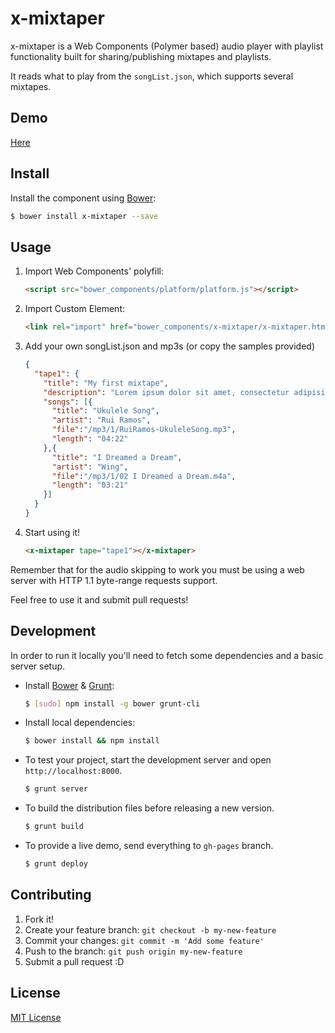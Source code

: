 x-mixtaper
==========

x-mixtaper is a Web Components (Polymer based) audio player with playlist functionality built for sharing/publishing mixtapes and playlists.

It reads what to play from the `songList.json`, which supports several mixtapes.

## Demo
[Here](http://mix.ruiramos.com/)

## Install
Install the component using [Bower](http://bower.io/):

```sh
$ bower install x-mixtaper --save
```

## Usage
1. Import Web Components' polyfill:

    ```html
    <script src="bower_components/platform/platform.js"></script>
    ```

2. Import Custom Element:

    ```html
    <link rel="import" href="bower_components/x-mixtaper/x-mixtaper.html">
    ```

3. Add your own songList.json and mp3s (or copy the samples provided)

    ```json
    {
      "tape1": {
        "title": "My first mixtape",
        "description": "Lorem ipsum dolor sit amet, consectetur adipisicing elit, sed do eiusmod tempor incididunt ut labore et dolore magna aliqua.",
        "songs": [{
          "title": "Ukulele Song",
          "artist": "Rui Ramos",
          "file":"/mp3/1/RuiRamos-UkuleleSong.mp3",
          "length": "04:22"
        },{
          "title": "I Dreamed a Dream",
          "artist": "Wing",
          "file":"/mp3/1/02 I Dreamed a Dream.m4a",
          "length": "03:21"
        }]
      }
    }
    ```


4. Start using it!

    ```html
    <x-mixtaper tape="tape1"></x-mixtaper>
    ```

Remember that for the audio skipping to work you must be using a web server with HTTP 1.1 byte-range requests support.

Feel free to use it and submit pull requests!

## Development

In order to run it locally you'll need to fetch some dependencies and a basic server setup.

* Install [Bower](http://bower.io/) & [Grunt](http://gruntjs.com/):

    ```sh
    $ [sudo] npm install -g bower grunt-cli
    ```

* Install local dependencies:

    ```sh
    $ bower install && npm install
    ```

* To test your project, start the development server and open `http://localhost:8000`.

    ```sh
    $ grunt server
    ```

* To build the distribution files before releasing a new version.

    ```sh
    $ grunt build
    ```

* To provide a live demo, send everything to `gh-pages` branch.

    ```sh
    $ grunt deploy
    ```

## Contributing

1. Fork it!
2. Create your feature branch: `git checkout -b my-new-feature`
3. Commit your changes: `git commit -m 'Add some feature'`
4. Push to the branch: `git push origin my-new-feature`
5. Submit a pull request :D

## License

[MIT License](http://opensource.org/licenses/MIT)
